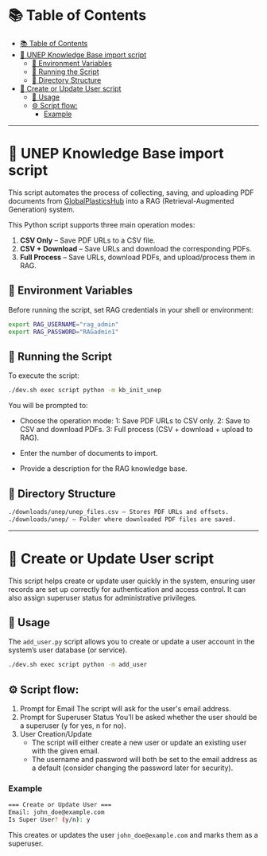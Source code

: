 # 📚 Table of Contents

- [📚 Table of Contents](#-table-of-contents)
- [🤖 UNEP Knowledge Base import script](#-unep-knowledge-base-import-script)
  - [🔐 Environment Variables](#-environment-variables)
  - [🚀 Running the Script](#-running-the-script)
  - [📁 Directory Structure](#-directory-structure)
- [🤖 Create or Update User script](#-create-or-update-user-script)
  - [🚀 Usage](#-usage)
  - [⚙️ Script flow:](#️-script-flow)
    - [Example](#example)

---

# 🤖 UNEP Knowledge Base import script

This script automates the process of collecting, saving, and uploading PDF documents from [GlobalPlasticsHub](https://globalplasticshub.org) into a RAG (Retrieval-Augmented Generation) system.

This Python script supports three main operation modes:

1. **CSV Only** – Save PDF URLs to a CSV file.
2. **CSV + Download** – Save URLs and download the corresponding PDFs.
3. **Full Process** – Save URLs, download PDFs, and upload/process them in RAG.

## 🔐 Environment Variables

Before running the script, set RAG credentials in your shell or environment:

``` bash
export RAG_USERNAME="rag_admin"
export RAG_PASSWORD="RAGadmin1"
```

## 🚀 Running the Script

To execute the script:

```bash
./dev.sh exec script python -m kb_init_unep
```

You will be prompted to:
- Choose the operation mode:
  1: Save PDF URLs to CSV only.
  2: Save to CSV and download PDFs.
  3: Full process (CSV + download + upload to RAG).

- Enter the number of documents to import.
- Provide a description for the RAG knowledge base.

## 📁 Directory Structure
```bash
./downloads/unep/unep_files.csv – Stores PDF URLs and offsets.
./downloads/unep/ – Folder where downloaded PDF files are saved.
```

---

# 🤖 Create or Update User script

This script helps create or update user quickly in the system, ensuring user records are set up correctly for authentication and access control. It can also assign superuser status for administrative privileges.

## 🚀 Usage

The `add_user.py` script allows you to create or update a user account in the system’s user database (or service).

```bash
./dev.sh exec script python -m add_user
```

## ⚙️ Script flow:
  1. Prompt for Email
      The script will ask for the user's email address.
  2. Prompt for Superuser Status
      You’ll be asked whether the user should be a superuser (y for yes, n for no).
  3. User Creation/Update
      - The script will either create a new user or update an existing user with the given email.
      - The username and password will both be set to the email address as a default (consider changing the password later for security).

### Example

```bash
=== Create or Update User ===
Email: john_doe@example.com
Is Super User? (y/n): y
```

This creates or updates the user `john_doe@example.com` and marks them as a superuser.